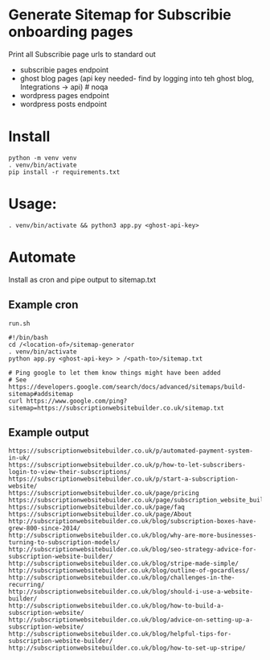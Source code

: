 # Generate Sitemap for Subscribie onboarding pages

Print all Subscribie page urls to standard out
- subscribie pages endpoint
- ghost blog pages (api key needed- find by logging into teh ghost blog, Integrations -> api)  # noqa
- wordpress pages endpoint
- wordpress posts endpoint

# Install
```
python -m venv venv
. venv/bin/activate
pip install -r requirements.txt
```

# Usage:
`. venv/bin/activate && python3 app.py <ghost-api-key>`

# Automate

Install as cron and pipe output to sitemap.txt

## Example cron

`run.sh`
```
#!/bin/bash
cd /<location-of>/sitemap-generator
. venv/bin/activate
python app.py <ghost-api-key> > /<path-to>/sitemap.txt

# Ping google to let them know things might have been added
# See https://developers.google.com/search/docs/advanced/sitemaps/build-sitemap#addsitemap
curl https://www.google.com/ping?sitemap=https://subscriptionwebsitebuilder.co.uk/sitemap.txt
```

## Example output

```
https://subscriptionwebsitebuilder.co.uk/p/automated-payment-system-in-uk/
https://subscriptionwebsitebuilder.co.uk/p/how-to-let-subscribers-login-to-view-their-subscriptions/
https://subscriptionwebsitebuilder.co.uk/p/start-a-subscription-website/
https://subscriptionwebsitebuilder.co.uk/page/pricing
https://subscriptionwebsitebuilder.co.uk/page/subscription_website_builder_uk
https://subscriptionwebsitebuilder.co.uk/page/faq
https://subscriptionwebsitebuilder.co.uk/page/About
http://subscriptionwebsitebuilder.co.uk/blog/subscription-boxes-have-grew-800-since-2014/
http://subscriptionwebsitebuilder.co.uk/blog/why-are-more-businesses-turning-to-subscription-models/
http://subscriptionwebsitebuilder.co.uk/blog/seo-strategy-advice-for-subscription-website-builder/
http://subscriptionwebsitebuilder.co.uk/blog/stripe-made-simple/
http://subscriptionwebsitebuilder.co.uk/blog/outline-of-gocardless/
http://subscriptionwebsitebuilder.co.uk/blog/challenges-in-the-recurring/
http://subscriptionwebsitebuilder.co.uk/blog/should-i-use-a-website-builder/
http://subscriptionwebsitebuilder.co.uk/blog/how-to-build-a-subscription-website/
http://subscriptionwebsitebuilder.co.uk/blog/advice-on-setting-up-a-subscription-website/
http://subscriptionwebsitebuilder.co.uk/blog/helpful-tips-for-subscription-website-builder/
http://subscriptionwebsitebuilder.co.uk/blog/how-to-set-up-stripe/
```
